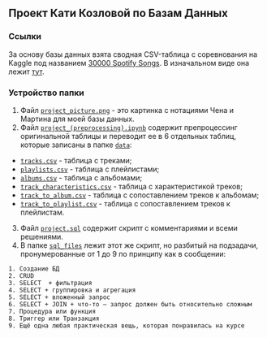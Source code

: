 ## Проект Кати Козловой по Базам Данных
### Ссылки
За основу базы данных взята сводная CSV-таблица с соревнования на Kaggle под названием [30000 Spotify Songs](https://www.kaggle.com/datasets/joebeachcapital/30000-spotify-songs/). В изначальном виде она лежит [тут](data/spotify_songs.csv).
### Устройство папки
1. Файл [`project_picture.png`](project_picture.png) - это картинка с нотациями Чена и Мартина для моей базы данных.
2. Файл [`project_(preprocessing).ipynb`](project_(preprocessing).ipynb) содержит препроцессинг оригинальной таблицы и переводит ее в 6 отдельных таблиц, которые записаны в папке [`data`](data):
* [`tracks.csv`](data/tracks.csv) - таблица с треками;
* [`playlists.csv`](data/playlists.csv) - таблица с плейлистами;
* [`albums.csv`](data/albums.csv) - таблица с альбомами;
* [`track_characteristics.csv`](data/track_characteristics.csv) - таблица с характеристикой треков;
* [`track_to_album.csv`](data/track_to_album.csv) - таблица с сопоставлением треков к альбомам;
* [`track_to_playlist.csv`](data/track_to_playlist.csv) - таблица с сопоставлением треков к плейлистам.
3. Файл [`project.sql`](project.sql) содержит скрипт с комментариями и всеми решениями.
4. В папке [`sql_files`](sql_files) лежит этот же скрипт, но разбитый на подзадачи, пронумерованные от 1 до 9 по принципу как в сообщении:
  ```
  1. Создание БД
  2. CRUD
  3. SELECT  + фильтрация
  4. SELECT + группировка и агрегация
  5. SELECT + вложенный запрос
  6. SELECT + JOIN + что-то — запрос должен быть относительно сложным
  7. Процедура или функция
  8. Триггер или Транзакция
  9. Ещё одна любая практическая вещь, которая понравилась на курсе
  ```
